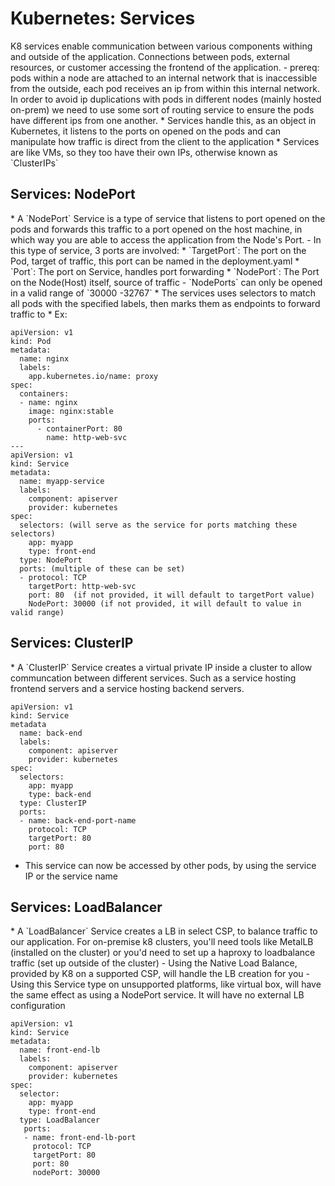 <h1>Kubernetes: Services</h1>
K8 services enable communication between various components withing and outside of the application. Connections between pods, external resources, or customer accessing the frontend of the application.
 - prereq: pods within a node are attached to an internal network that is inaccessible from the outside, each pod receives an ip from within this internal network. In order to avoid ip duplications with pods in different nodes (mainly hosted on-prem) we need to use some sort of routing service to ensure the pods have different ips from one another.
* Services handle this, as an object in Kubernetes, it listens to the ports on opened on the pods and can manipulate how traffic is direct from the client to the application
* Services are like VMs, so they too have their own IPs, otherwise known as `ClusterIPs`
<h2>Services: NodePort</h2>
* A `NodePort` Service is a type of service that listens to port opened on the pods and forwards this traffic to a port opened on the host machine, in which way you are able to access the application from the Node's Port.
  - In this type of service, 3 ports are involved:
    * `TargetPort`: The port on the Pod, target of traffic, this port can be named in the deployment.yaml      
    * `Port`: The port on Service, handles port forwarding
    * `NodePort`: The Port on the Node(Host) itself, source of traffic
  - `NodePorts` can only be opened in a valid range of `30000 -32767`
* The services uses selectors to match all pods with the specified labels, then marks them as endpoints to forward traffic to
* Ex:

```
apiVersion: v1
kind: Pod
metadata:
  name: nginx
  labels:
    app.kubernetes.io/name: proxy
spec:
  containers:
  - name: nginx
    image: nginx:stable
    ports:
      - containerPort: 80
        name: http-web-svc
---
apiVersion: v1
kind: Service
metadata:
  name: myapp-service
  labels:
    component: apiserver
    provider: kubernetes
spec:
  selectors: (will serve as the service for ports matching these selectors)
    app: myapp
    type: front-end
  type: NodePort
  ports: (multiple of these can be set)
  - protocol: TCP
    targetPort: http-web-svc
    port: 80  (if not provided, it will default to targetPort value)
    NodePort: 30000 (if not provided, it will default to value in valid range)
```

<h2>Services: ClusterIP</h2>
* A `ClusterIP` Service creates a virtual private IP inside a cluster to allow communcation between different services. Such as a service hosting frontend servers and a service hosting backend servers.

```
apiVersion: v1 
kind: Service
metadata
  name: back-end
  labels:
    component: apiserver
    provider: kubernetes
spec:
  selectors:
    app: myapp
    type: back-end
  type: ClusterIP
  ports:
  - name: back-end-port-name
    protocol: TCP
    targetPort: 80
    port: 80
```

- This service can now be accessed by other pods, by using the service IP or the service name
<h2>Services: LoadBalancer</h2>
* A `LoadBalancer` Service creates a LB in select CSP, to balance traffic to our application. For on-premise k8 clusters, you'll need tools like MetalLB (installed on the cluster) or you'd need to set up a haproxy to loadbalance traffic (set up outside of the cluster)
  - Using the Native Load Balance, provided by K8 on a supported CSP, will handle the LB creation for you
  - Using this Service type on unsupported platforms, like virtual box, will have the same effect as using a NodePort service. It will have no external LB configuration

```
apiVersion: v1
kind: Service
metadata:
  name: front-end-lb
  labels: 
    component: apiserver
    provider: kubernetes
spec:
  selector:
    app: myapp
    type: front-end
  type: LoadBalancer
   ports:
   - name: front-end-lb-port
     protocol: TCP
     targetPort: 80
     port: 80
     nodePort: 30000
```

